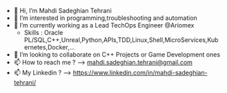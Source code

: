- 👋 Hi, I’m Mahdi Sadeghian Tehrani
- 👀 I’m interested in programming,troubleshooting and automation
- 🌱 I’m currently working as a Lead TechOps Engineer @Ariomex
  - Skills : Oracle PL/SQL,C++,Unreal,Python,APIs,TDD,Linux,Shell,MicroServices,Kubernetes,Docker,...
- 💞️ I’m looking to collaborate on C++ Projects or Game Development ones
- 📫 How to reach me ? --> mahdi.sadeghian.tehrani@gmail.com
- 📫 My Linkedin ? -->  https://www.linkedin.com/in/mahdi-sadeghian-tehrani/
<!---
FiredPhoenixIR/FiredPhoenixIR is a ✨ special ✨ repository because its `README.md` (this file) appears on your GitHub profile.
You can click the Preview link to take a look at your changes.
--->
